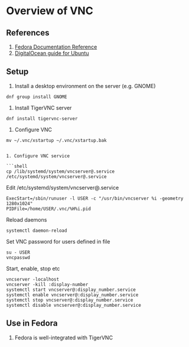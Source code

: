 # Overview of VNC

## References

1. [Fedora Documentation Reference](https://docs.fedoraproject.org/en-US/fedora/latest/system-administrators-guide/infrastructure-services/TigerVNC/#:~:text=TigerVNC%20works%20on%20the%20client,management%20daemon%20for%20its%20configuration.)
1. [DigitalOcean guide for Ubuntu](https://www.digitalocean.com/community/tutorials/how-to-install-and-configure-vnc-on-ubuntu-20-04)

## Setup

1. Install a desktop environment on the server (e.g. GNOME)

```shell
dnf group install GNOME
```

1. Install TigerVNC server

```shell
dnf install tigervnc-server
```

1. Configure VNC

```shell
mv ~/.vnc/xstartup ~/.vnc/xstartup.bak


1. Configure VNC service

```shell
cp /lib/systemd/system/vncserver@.service /etc/systemd/system/vncserver@.service
```

Edit /etc/systemd/system/vncserver@.service

```config
ExecStart=/sbin/runuser -l USER -c "/usr/bin/vncserver %i -geometry 1280x1024"
PIDFile=/home/USER/.vnc/%H%i.pid
```

Reload daemons

```shell
systemctl daemon-reload
```

Set VNC password for users defined in file

```shell
su - USER
vncpasswd
```

Start, enable, stop etc

```shell
vncserver -localhost
vncserver -kill :display-number
systemctl start vncserver@:display_number.service
systemctl enable vncserver@:display_number.service
systemctl stop vncserver@:display_number.service
systemctl disable vncserver@:display_number.service
```

## Use in Fedora

1. Fedora is well-integrated with TigerVNC
